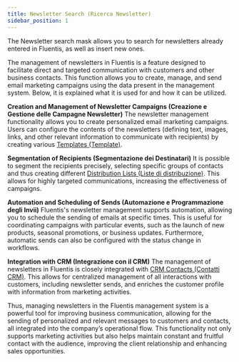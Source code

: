 ```yaml
---
title: Newsletter Search (Ricerca Newsletter)
sidebar_position: 1
---
```


The Newsletter search mask allows you to search for newsletters already entered in Fluentis, as well as insert new ones.

The management of newsletters in Fluentis is a feature designed to facilitate direct and targeted communication with customers and other business contacts. This function allows you to create, manage, and send email marketing campaigns using the data present in the management system. Below, it is explained what it is used for and how it can be utilized.

**Creation and Management of Newsletter Campaigns (Creazione e Gestione delle Campagne Newsletter)**
The newsletter management functionality allows you to create personalized email marketing campaigns. Users can configure the contents of the newsletters (defining text, images, links, and other relevant information to communicate with recipients) by creating various [Templates (Template)](/docs/crm/budget-marketing-automation/template/template-search).

**Segmentation of Recipients (Segmentazione dei Destinatari)**
It is possible to segment the recipients precisely, selecting specific groups of contacts and thus creating different [Distribution Lists (Liste di distribuzione)](/docs/crm/budget-marketing-automation/distribution-list/distribution-list-search). This allows for highly targeted communications, increasing the effectiveness of campaigns.

**Automation and Scheduling of Sends (Automazione e Programmazione degli Invii)**
Fluentis's newsletter management supports automation, allowing you to schedule the sending of emails at specific times. This is useful for coordinating campaigns with particular events, such as the launch of new products, seasonal promotions, or business updates. Furthermore, automatic sends can also be configured with the status change in workflows.

**Integration with CRM (Integrazione con il CRM)**
The management of newsletters in Fluentis is closely integrated with [CRM Contacts (Contatti CRM)](/docs/crm/home-crm/contacts/search-contacts). This allows for centralized management of all interactions with customers, including newsletter sends, and enriches the customer profile with information from marketing activities.

Thus, managing newsletters in the Fluentis management system is a powerful tool for improving business communication, allowing for the sending of personalized and relevant messages to customers and contacts, all integrated into the company’s operational flow. This functionality not only supports marketing activities but also helps maintain constant and fruitful contact with the audience, improving the client relationship and enhancing sales opportunities.